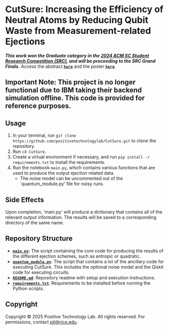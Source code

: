 # CutSure: Increasing the Efficiency of Neutral Atoms by Reducing Qubit Waste from Measurement-related Ejections

***This work won the Graduate category in the [2024 ACM SC Student Research Competition (SRC)](https://src.acm.org/winners/2025), and will be proceeding to the SRC Grand Finals.*** Access the abstract [**`here`**](CutSure_Extended_Abstract.pdf) and the poster [**`here`**](CutSurePoster-2.pdf).

## Important Note: This project is no longer functional due to IBM taking their backend simulation offline. This code is provided for reference purposes.

## Usage
1. In your terminal, run `git clone https://github.com/positivetechnologylab/CutSure.git` to clone the repository.
2. Run `cd CutSure`.
3. Create a virtual environment if necessary, and run `pip install -r requirements.txt` to install the requirements.
4. Run the notebook `main.py`, which contains various functions that are used to produce the output ejection related data.
    - The noise model can be uncommented out of the 'quantum_module.py' file for noisy runs.

## Side Effects
Upon completion, 'main.py' will produce a dictionary that contains all of the relevant output information. The results will be saved to a corresponding directory of the same name.

## Repository Structure
- [**`main.py`**](main.py): The script containing the core code for producing the results of the different ejection schemes, such as entropic or quadratic.
- [**`quantum_module.py`**](quantum_module): The script that contains a lot of the ancillary code for executing CutSure. This includes the optional noise model and the Qiskit code for executing circuits.
- [**`README.md`**](README.md): Repository readme with setup and execution instructions.
- [**`requirements.txt`**](requirements.txt): Requirements to be installed before running the Python scripts.

## Copyright
Copyright © 2025 Positive Technology Lab. All rights reserved. For permissions, contact ptl@rice.edu.
